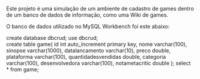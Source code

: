 Este projeto é uma simulação de um ambiente de cadastro de games dentro de um banco de dados de informação, como uma Wiki de games.

O banco de dados utilizado no MySQL Workbench foi este abaixo:

  create database dbcrud;
  use dbcrud;  
  create table game(
    id int auto_increment primary key,
    nome varchar(100), 
    sinopse varchar(1000), 
    datalancamento varchar(10), 
    preco double, 
    plataforma varchar(100), 
    quantidadesvendidas double, 
    categoria varchar(100), 
    desenvolvedora varchar(100), 
    notametacritic double
  ); 
  select * from game;
